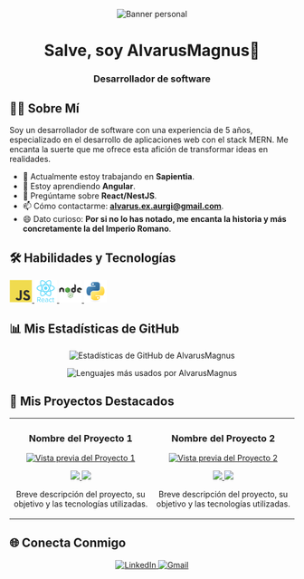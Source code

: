 <p align="center">
  <img src="[AlvarusMagnus](https://github.com/user-attachments/assets/489ae778-1a8c-4428-a77c-b148fe7c2a99)" alt="Banner personal"/>
</p>

<h1 align="center">Salve, soy AlvarusMagnus👋</h1>
<h3 align="center">Desarrollador de software</h3>


## 👨‍💻 Sobre Mí

<p>Soy un desarrollador de software con una experiencia de 5 años, especializado en el desarrollo de aplicaciones web con el stack MERN. Me encanta la suerte que me ofrece esta afición de transformar ideas en realidades.</p>

- 🔭 Actualmente estoy trabajando en **Sapientia**.
- 🌱 Estoy aprendiendo **Angular**.
- 💬 Pregúntame sobre **React/NestJS**.
- 📫 Cómo contactarme: **alvarus.ex.aurgi@gmail.com**.
- 😄 Dato curioso: **Por si no lo has notado, me encanta la historia y más concretamente la del Imperio Romano**.

## 🛠️ Habilidades y Tecnologías

<p align="left">
  <a href="URL_A_LA_DOC_DE_LA_TECNOLOGIA" target="_blank"> <img src="https://raw.githubusercontent.com/devicons/devicon/master/icons/javascript/javascript-original.svg" alt="javascript" width="40" height="40"/> </a>
  <a href="URL_A_LA_DOC_DE_LA_TECNOLOGIA" target="_blank"> <img src="https://raw.githubusercontent.com/devicons/devicon/master/icons/react/react-original-wordmark.svg" alt="react" width="40" height="40"/> </a>
  <a href="URL_A_LA_DOC_DE_LA_TECNOLOGIA" target="_blank"> <img src="https://raw.githubusercontent.com/devicons/devicon/master/icons/nodejs/nodejs-original-wordmark.svg" alt="nodejs" width="40" height="40"/> </a>
  <a href="URL_A_LA_DOC_DE_LA_TECNOLOGIA" target="_blank"> <img src="https://raw.githubusercontent.com/devicons/devicon/master/icons/python/python-original.svg" alt="python" width="40" height="40"/> </a>
</p>

## 📊 Mis Estadísticas de GitHub

<p align="center">
  <img src="https://github-readme-stats.vercel.app/api?username=AlvarusMagnus&show_icons=true&theme=radical" alt="Estadísticas de GitHub de AlvarusMagnus" />
</p>
<p align="center">
  <img src="https://github-readme-stats.vercel.app/api/top-langs/?username=AlvarusMagnus&layout=compact&theme=radical" alt="Lenguajes más usados por AlvarusMagnus" />
</p>

## 🚀 Mis Proyectos Destacados

<table>
<tr>
<td width="50%">
<h3 align="center">Nombre del Proyecto 1</h3>
<div align="center">
<a href="URL_DEL_REPOSITORIO" target="_blank"><img src="URL_DE_IMAGEN_O_GIF_DEL_PROYECTO" width="400" alt="Vista previa del Proyecto 1"></a>
<p>
<a href="URL_DEL_REPOSITORIO" target="_blank">
<img src="https://img.shields.io/badge/CÓDIGO-ff9?style=for-the-badge&logo=github&logoColor=black">
</a>
<a href="URL_DEL_DEPLOY" target="_blank">
<img src="https://img.shields.io/badge/-DEMO-ff9?style=for-the-badge&logo=vercel&logoColor=black">
</a>
</p>
<p>Breve descripción del proyecto, su objetivo y las tecnologías utilizadas.</p>
</div>
</td>
<td width="50%">
<h3 align="center">Nombre del Proyecto 2</h3>
<div align="center">
<a href="URL_DEL_REPOSITORIO" target="_blank"><img src="URL_DE_IMAGEN_O_GIF_DEL_PROYECTO" width="400" alt="Vista previa del Proyecto 2"></a>
<p>
<a href="URL_DEL_REPOSITORIO" target="_blank">
<img src="https://img.shields.io/badge/CÓDIGO-ff9?style=for-the-badge&logo=github&logoColor=black">
</a>
<a href="URL_DEL_DEPLOY" target="_blank">
<img src="https://img.shields.io/badge/-DEMO-ff9?style=for-the-badge&logo=vercel&logoColor=black">
</a>
</p>
<p>Breve descripción del proyecto, su objetivo y las tecnologías utilizadas.</p>
</div>
</td>
</tr>
</table>

## 🌐 Conecta Conmigo

<p align="center">
<a href="https://www.linkedin.com/in/TU_USUARIO_LINKEDIN/" target="_blank">
<img src="https://img.shields.io/badge/LinkedIn-0077B5?style=for-the-badge&logo=linkedin&logoColor=white" alt="LinkedIn"/>
</a>
<a href="mailto:alvarus.ex.aurgi@gmail.com">
<img src="https://img.shields.io/badge/Gmail-D14836?style=for-the-badge&logo=gmail&logoColor=white" alt="Gmail"/>
</a>
</p>
